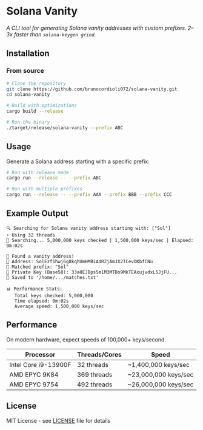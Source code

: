 # Solana Vanity

*A CLI tool for generating Solana vanity addresses with custom prefixes. 2–3x faster than `solana-keygen grind`.*

## Installation

### From source

```bash
# Clone the repository
git clone https://github.com/brunocordioli072/solana-vanity.git
cd solana-vanity

# Build with optimizations
cargo build --release

# Run the binary
./target/release/solana-vanity --prefix ABC
```
## Usage

Generate a Solana address starting with a specific prefix:

```bash
# Run with release mode
cargo run --release -- --prefix ABC

# Run with multiple prefixes
cargo run --release -- --prefix AAA --prefix BBB --prefix CCC
```

## Example Output

```
🔍 Searching for Solana vanity address starting with: ["Sol"]
⚡ Using 32 threads
🚀 Searching... 5,000,000 keys checked | 1,500,000 keys/sec | Elapsed: 0m:02s

🎉 Found a vanity address!
📍 Address: SolEzf1hwj6g8kqhUmHMBiAdRZjAmJX2TCevDKbfCNu
🎯 Matched prefix: "Sol"
🔐 Private Key (Base58): 33a8EJBps5m1M3MTDo9MkTEAxujvdxL5JjFU...
💾 Saved to '/home/.../matches.txt'

📊 Performance Stats:
   Total keys checked: 5,000,000
   Time elapsed: 0m:02s
   Average speed: 1,500,000 keys/sec
```
## Performance

On modern hardware, expect speeds of 100,000+ keys/second.

| Processor                          | Threads/Cores     | Speed                |
|------------------------------------|-------------------|----------------------|
| Intel Core i9-13900F               | 32 threads        | ~1,400,000 keys/sec  |
| AMD EPYC 9K84                      | 369 threads       | ~23,000,000 keys/sec |
| AMD EPYC 9754                      | 492 threads       | ~26,000,000 keys/sec |

## License

MIT License - see [LICENSE](LICENSE) file for details
